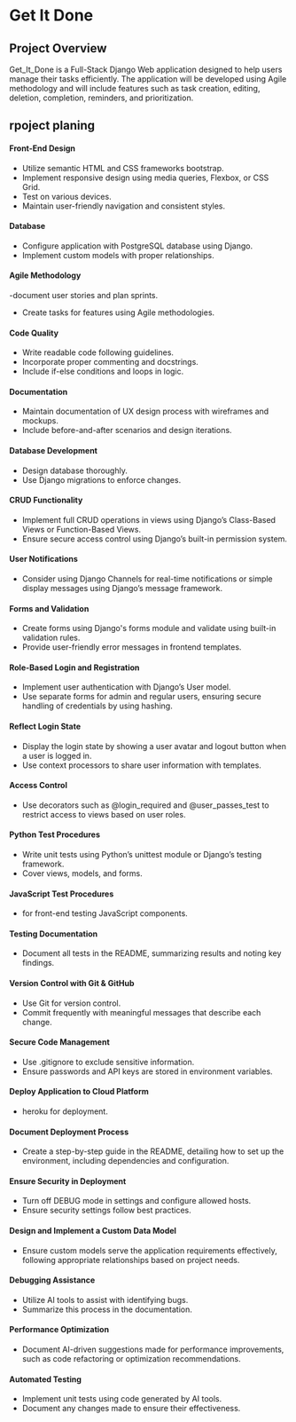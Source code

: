 # Get It Done

## Project Overview
Get_It_Done is a Full-Stack Django Web application designed to help users manage their tasks efficiently. The application will be developed using Agile methodology and will include features such as task creation, editing, deletion, completion, reminders, and prioritization.

## rpoject planing

####  Front-End Design
- Utilize semantic HTML and CSS frameworks bootstrap.
- Implement responsive design using media queries, Flexbox, or CSS Grid.
- Test on various devices.
- Maintain user-friendly navigation and consistent styles.

#### Database
- Configure application with PostgreSQL database using Django.
- Implement custom models with proper relationships.

#### Agile Methodology
-document user stories and plan sprints.
- Create tasks for features using Agile methodologies.

#### Code Quality
- Write readable code following guidelines.
- Incorporate proper commenting and docstrings.
- Include if-else conditions and loops in logic.

#### Documentation
- Maintain documentation of UX design process with wireframes and mockups.
- Include before-and-after scenarios and design iterations.

#### Database Development
- Design database thoroughly.
- Use Django migrations to enforce changes.

#### CRUD Functionality
- Implement full CRUD operations in views using Django’s Class-Based Views or Function-Based Views.
- Ensure secure access control using Django’s built-in permission system.

#### User Notifications
- Consider using Django Channels for real-time notifications or simple display messages using Django’s message framework.

#### Forms and Validation
- Create forms using Django's forms module and validate using built-in validation rules.
- Provide user-friendly error messages in frontend templates.

#### Role-Based Login and Registration
- Implement user authentication with Django’s User model.
- Use separate forms for admin and regular users, ensuring secure handling of credentials by using hashing.

#### Reflect Login State
- Display the login state by showing a user avatar and logout button when a user is logged in.
- Use context processors to share user information with templates.

#### Access Control
- Use decorators such as @login_required and @user_passes_test to restrict access to views based on user roles.

#### Python Test Procedures
- Write unit tests using Python’s unittest module or Django’s testing framework.
- Cover views, models, and forms.

#### JavaScript Test Procedures
- for front-end testing JavaScript components.

#### Testing Documentation
- Document all tests in the README, summarizing results and noting key findings.


#### Version Control with Git & GitHub
- Use Git for version control.
- Commit frequently with meaningful messages that describe each change.

#### Secure Code Management
- Use .gitignore to exclude sensitive information.
- Ensure passwords and API keys are stored in environment variables.


#### Deploy Application to Cloud Platform
- heroku for deployment.

#### Document Deployment Process
- Create a step-by-step guide in the README, detailing how to set up the environment, including dependencies and configuration.

#### Ensure Security in Deployment
- Turn off DEBUG mode in settings and configure allowed hosts.
- Ensure security settings follow best practices.


####  Design and Implement a Custom Data Model
- Ensure custom models serve the application requirements effectively, following appropriate relationships based on project needs.


#### Debugging Assistance
- Utilize AI tools to assist with identifying bugs.
- Summarize this process in the documentation.

#### Performance Optimization
- Document AI-driven suggestions made for performance improvements, such as code refactoring or optimization recommendations.

#### Automated Testing
- Implement unit tests using code generated by AI tools.
- Document any changes made to ensure their effectiveness.

